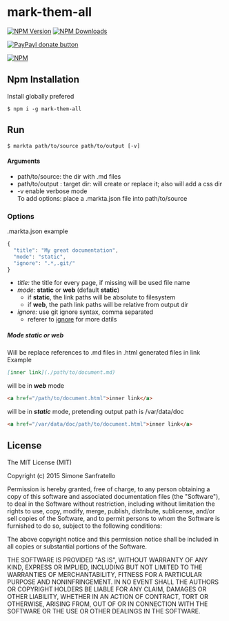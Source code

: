 # mark-them-all

[![NPM Version](http://img.shields.io/npm/v/mark-them-all.svg?style=flat)](https://www.npmjs.org/package/mark-them-all)
[![NPM Downloads](https://img.shields.io/npm/dm/mark-them-all.svg?style=flat)](https://www.npmjs.org/package/mark-them-all)

[![PayPayl donate button](https://img.shields.io/badge/paypal-donate-yellow.svg)](https://www.paypal.com/cgi-bin/webscr?cmd=_s-xclick&hosted_button_id=MRV4AM2CA9F78 "Donate using Paypal")

[![NPM](https://nodei.co/npm-dl/mark-them-all.png)](https://nodei.co/npm/mark-them-all/)

## Npm Installation

Install globally prefered

```
$ npm i -g mark-them-all
```

## Run

```
$ markta path/to/source path/to/output [-v]
```

#### Arguments

- path/to/source: the dir with .md files
- path/to/output : target dir: will create or replace it; also will add a css dir
- -v enable verbose mode  
To add options: place a .markta.json file into path/to/source

### Options

.markta.json example

``` javascript
{
  "title": "My great documentation",
  "mode": "static",
  "ignore": ".*,.git/"
}
```

- *title:* the title for every page, if missing will be used file name
- *mode:* **static** or **web** (default **static**)
    - if **static**, the link paths will be absolute to filesystem
    - if **web**, the path link paths will be relative from output dir
- *ignore:* use git ignore syntax, comma separated
    - referer to [ignore](https://github.com/kaelzhang/node-ignore) for more datils


##### Mode static or web

Will be replace references to .md files in .html generated files in link
Example
```` markdown
[inner link](./path/to/document.md)
````

will be in ***web*** mode
```` html
<a href="/path/to/document.html">inner link</a>
````
will be in ***static*** mode, pretending output path is /var/data/doc
```` html
<a href="/var/data/doc/path/to/document.html">inner link</a>
````

## License

The MIT License (MIT)

Copyright (c) 2015 Simone Sanfratello

Permission is hereby granted, free of charge, to any person obtaining a copy
of this software and associated documentation files (the "Software"), to deal
in the Software without restriction, including without limitation the rights
to use, copy, modify, merge, publish, distribute, sublicense, and/or sell
copies of the Software, and to permit persons to whom the Software is
furnished to do so, subject to the following conditions:

The above copyright notice and this permission notice shall be included in all
copies or substantial portions of the Software.

THE SOFTWARE IS PROVIDED "AS IS", WITHOUT WARRANTY OF ANY KIND, EXPRESS OR
IMPLIED, INCLUDING BUT NOT LIMITED TO THE WARRANTIES OF MERCHANTABILITY,
FITNESS FOR A PARTICULAR PURPOSE AND NONINFRINGEMENT. IN NO EVENT SHALL THE
AUTHORS OR COPYRIGHT HOLDERS BE LIABLE FOR ANY CLAIM, DAMAGES OR OTHER
LIABILITY, WHETHER IN AN ACTION OF CONTRACT, TORT OR OTHERWISE, ARISING FROM,
OUT OF OR IN CONNECTION WITH THE SOFTWARE OR THE USE OR OTHER DEALINGS IN THE
SOFTWARE.
